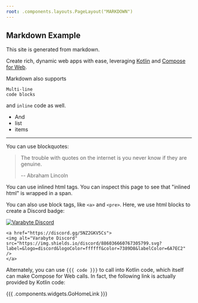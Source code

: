 ```yaml
---
root: .components.layouts.PageLayout("MARKDOWN")
---
```


## Markdown Example

This site is generated from markdown.

Create rich, dynamic web apps with ease, leveraging [Kotlin](https://kotlinlang.org/) and [Compose for Web](https://compose-web.ui.pages.jetbrains.team/).

Markdown also supports

```
Multi-line
code blocks
```

and `inline` code as well.

* And
* list
* items

---

You can use blockquotes:

> The trouble with quotes on the internet is you never know if they are genuine.
>
> -- Abraham Lincoln

You can use <span id="md-inline-demo">inlined html</span> tags. You can inspect this page to see that "inlined html" is
wrapped in a span.

You can also use block tags, like `<a>` and `<pre>`. Here, we use html blocks to create a Discord badge:

<a href="https://discord.gg/5NZ2GKV5Cs">
<img alt="Varabyte Discord" src="https://img.shields.io/discord/886036660767305799.svg?label=&logo=discord&logoColor=ffffff&color=7389D8&labelColor=6A7EC2" />
</a>

```
<a href="https://discord.gg/5NZ2GKV5Cs">
<img alt="Varabyte Discord" src="https://img.shields.io/discord/886036660767305799.svg?label=&logo=discord&logoColor=ffffff&color=7389D8&labelColor=6A7EC2" />
</a>
```

Alternately, you can use `{{{ code }}}` to call into Kotlin code, which itself can make Compose for Web calls. In fact,
the following link is actually provided by Kotlin code:

{{{ .components.widgets.GoHomeLink }}}